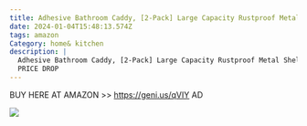 ```yaml
---
title: Adhesive Bathroom Caddy, [2-Pack] Large Capacity Rustproof Metal Shelves
date: 2024-01-04T15:48:13.574Z
tags: amazon
Category: home& kitchen
description: |
  Adhesive Bathroom Caddy, [2-Pack] Large Capacity Rustproof Metal Shelves
  PRICE DROP
---
```

BUY HERE AT AMAZON >>
https://geni.us/qVIY
AD

<!--StartFragment-->

![](https://m.media-amazon.com/images/W/MEDIAX_792452-T1/images/I/71z384VWkZL._AC_SL1500_.jpg)

<!--EndFragment-->